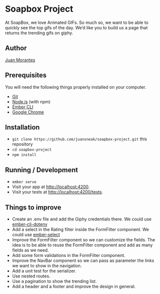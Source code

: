 # Soapbox Project

At SoapBox, we love Animated GIFs. So much so, we want to be able to quickly see the top gifs of the day. We’d like you to build us a page that returns the trending gifs on giphy.

## Author

[Juan Morantes](https://github.com/juansneak)

## Prerequisites

You will need the following things properly installed on your computer.

* [Git](https://git-scm.com/)
* [Node.js](https://nodejs.org/) (with npm)
* [Ember CLI](https://ember-cli.com/)
* [Google Chrome](https://google.com/chrome/)

## Installation

* `git clone https://github.com/juansneak/soapbox-project.git` this repository
* `cd soapbox-project`
* `npm install`

## Running / Development

* `ember serve`
* Visit your app at [http://localhost:4200](http://localhost:4200).
* Visit your tests at [http://localhost:4200/tests](http://localhost:4200/tests).

## Things to improve

* Create an .env file and add the Giphy credentials there. We could use [ember-cli-dotenv](https://github.com/fivetanley/ember-cli-dotenv)
* Add a select in the Rating filter inside the FormFilter component. We could use [ember-select](https://www.npmjs.com/package/ember-select)
* Improve the FormFilter component so we can customize the fields. The idea is to be able to reuse the FormFilter component and add as many fields as we need.
* Add some form validations in the FormFilter component.
* Improve the NavBar component so we can pass as parameter the links we want to show in the navigation.
* Add a unit test for the serializer.
* Use nested routes.
* Use a pagination to show the trending list.
* Add a header and a footer and improve the design in general.